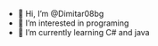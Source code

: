 - 👋 Hi, I’m @Dimitar08bg
- 👀 I’m interested in programing
- 🌱 I’m currently learning C# and java


<!---
Dimitar08bg/Dimitar08bg is a ✨ special ✨ repository because its `README.md` (this file) appears on your GitHub profile.
You can click the Preview link to take a look at your changes.
--->
